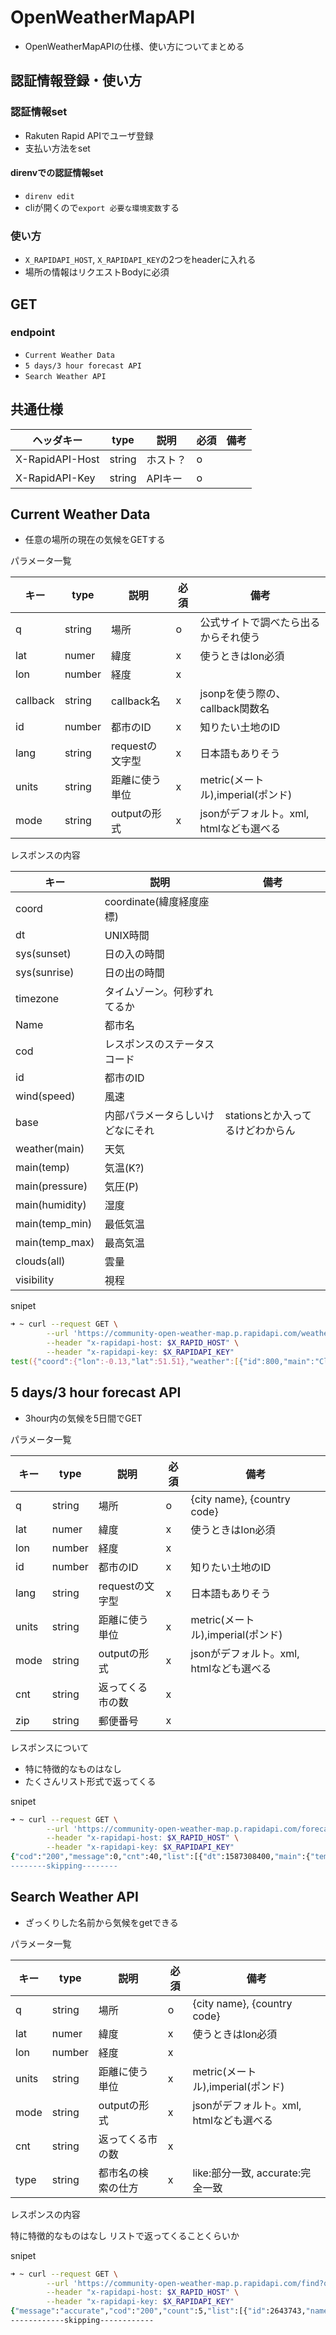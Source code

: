 # OpenWeatherMapAPI

- OpenWeatherMapAPIの仕様、使い方についてまとめる

## 認証情報登録・使い方

### 認証情報set

- Rakuten Rapid APIでユーザ登録
- 支払い方法をset

#### direnvでの認証情報set

- `direnv edit`
- cliが開くので`export 必要な環境変数`する

### 使い方

- `X_RAPIDAPI_HOST`, `X_RAPIDAPI_KEY`の2つをheaderに入れる
- 場所の情報はリクエストBodyに必須

## GET

### endpoint

- `Current Weather Data`
- `5 days/3 hour forecast API`
- `Search Weather API`

## 共通仕様

|ヘッダキー|type|説明|必須|備考|
|----|----|----|----|----|
|X-RapidAPI-Host|string|ホスト？|o||
|X-RapidAPI-Key|string|APIキー|o||

## Current Weather Data

- 任意の場所の現在の気候をGETする

パラメータ一覧

|キー|type|説明|必須|備考|
|----|----|----|----|----|
|q|string|場所|o|公式サイトで調べたら出るからそれ使う|
|lat|numer|緯度|x|使うときはlon必須|
|lon|number|経度|x||
|callback|string|callback名|x|jsonpを使う際の、callback関数名|
|id|number|都市のID|x|知りたい土地のID|lon, lat, qとともには使えない|
|lang|string|requestの文字型|x|日本語もありそう|
|units|string|距離に使う単位|x|metric(メートル),imperial(ポンド)|
|mode|string|outputの形式|x|jsonがデフォルト。xml, htmlなども選べる|

レスポンスの内容

|キー|説明|備考|
|----|----|----|
|coord|coordinate(緯度経度座標)||
|dt|UNIX時間||
|sys(sunset)|日の入の時間||
|sys(sunrise)|日の出の時間||
|timezone|タイムゾーン。何秒ずれてるか||
|Name|都市名||
|cod|レスポンスのステータスコード|
|id|都市のID||
|wind(speed)|風速||
|base|内部パラメータらしいけどなにそれ|stationsとか入ってるけどわからん|
|weather(main)|天気||
|main(temp)|気温(K?)||
|main(pressure)|気圧(P)||
|main(humidity)|湿度||
|main(temp_min)|最低気温||
|main(temp_max)|最高気温||
|clouds(all)|雲量||
|visibility|視程||

snipet

```zsh
➜ ~ curl --request GET \
        --url 'https://community-open-weather-map.p.rapidapi.com/weather?callback=test&id=2172797&units=%2522metric%2522%20or%20%2522imperial%2522&mode=xml%252C%20html&q=London' \
        --header "x-rapidapi-host: $X_RAPID_HOST" \
        --header "x-rapidapi-key: $X_RAPIDAPI_KEY"
test({"coord":{"lon":-0.13,"lat":51.51},"weather":[{"id":800,"main":"Clear","description":"clear sky","icon":"01d"}],"base":"stations","main":{"temp":290.18,"feels_like":284.72,"temp_min":288.15,"temp_max":291.48,"pressure":1019,"humidity":33},"visibility":10000,"wind":{"speed":5.1,"deg":50},"clouds":{"all":1},"dt":1587302166,"sys":{"type":1,"id":1414,"country":"GB","sunrise":1587272119,"sunset":1587323004},"timezone":3600,"id":2643743,"name":"London","cod":200})%
```

## 5 days/3 hour forecast API

- 3hour内の気候を5日間でGET

パラメータ一覧

|キー|type|説明|必須|備考|
|----|----|----|----|----|
|q|string|場所|o|{city name}, {country code}|
|lat|numer|緯度|x|使うときはlon必須|
|lon|number|経度|x||
|id|number|都市のID|x|知りたい土地のID|lon, lat, qとともには使えない|
|lang|string|requestの文字型|x|日本語もありそう|
|units|string|距離に使う単位|x|metric(メートル),imperial(ポンド)|
|mode|string|outputの形式|x|jsonがデフォルト。xml, htmlなども選べる|
|cnt|string|返ってくる市の数|x||
|zip|string|郵便番号|x||

レスポンスについて

- 特に特徴的なものはなし
- たくさんリスト形式で返ってくる

snipet

```zsh
➜ ~ curl --request GET \
        --url 'https://community-open-weather-map.p.rapidapi.com/forecast?id=2172797&units=%2522metric%2522%20or%20%2522imperial%2522&mode=xml%252C%20html&q=London' \
        --header "x-rapidapi-host: $X_RAPID_HOST" \
        --header "x-rapidapi-key: $X_RAPIDAPI_KEY"
{"cod":"200","message":0,"cnt":40,"list":[{"dt":1587308400,"main":{"temp":289.9,"feels_like":284.35,"temp_min":288.74,"temp_max":289.9,"pressure":1019,"sea_level":1019,"grnd_
--------skipping--------
```

## Search Weather API

- ざっくりした名前から気候をgetできる

パラメータ一覧

|キー|type|説明|必須|備考|
|----|----|----|----|----|
|q|string|場所|o|{city name}, {country code}|
|lat|numer|緯度|x|使うときはlon必須|
|lon|number|経度|x||
|units|string|距離に使う単位|x|metric(メートル),imperial(ポンド)|
|mode|string|outputの形式|x|jsonがデフォルト。xml, htmlなども選べる|
|cnt|string|返ってくる市の数|x||
|type|string|都市名の検索の仕方|x|like:部分一致, accurate:完全一致|

レスポンスの内容

特に特徴的なものはなし
リストで返ってくることくらいか

snipet

```zsh
➜ ~ curl --request GET \
        --url 'https://community-open-weather-map.p.rapidapi.com/find?q=London' \
        --header "x-rapidapi-host: $X_RAPID_HOST" \
        --header "x-rapidapi-key: $X_RAPIDAPI_KEY"
{"message":"accurate","cod":"200","count":5,"list":[{"id":2643743,"name":"London","coord":{"lat":51.5085,"lon":-0.1257},"main":{"temp":290.08,"feels_like":284.5,"temp_min":288.15,"temp_max":291.48,"pressure":1020,"humidity":38},"dt":1587301759,"wind":{"speed":5.7,"deg":60},"sys":{"country":"GB"},"rain":null,"snow":null,"clouds":{"all":1},
------------skipping------------
```
